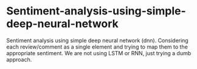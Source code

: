 # Sentiment-analysis-using-simple-deep-neural-network
Sentiment analysis using simple deep neural network (dnn). Considering each review/comment as a single element and trying to map them to the appropriate sentiment. We are not using LSTM or RNN, just trying a dumb approach.
